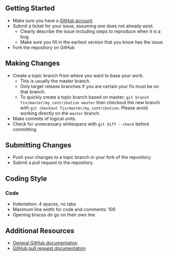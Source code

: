 ## Getting Started

* Make sure you have a [GitHub account](https://github.com/signup/free)
* Submit a ticket for your issue, assuming one does not already exist.
  * Clearly describe the issue including steps to reproduce when it is a bug.
  * Make sure you fill in the earliest version that you know has the issue.
* Fork the repository on GitHub

## Making Changes

* Create a topic branch from where you want to base your work.
  * This is usually the master branch.
  * Only target release branches if you are certain your fix must be on that
    branch.
  * To quickly create a topic branch based on master; `git branch
    fix/master/my_contribution master` then checkout the new branch with `git
    checkout fix/master/my_contribution`.  Please avoid working directly on the
    `master` branch.
* Make commits of logical units.
* Check for unnecessary whitespace with `git diff --check` before committing.

## Submitting Changes

* Push your changes to a topic branch in your fork of the repository.
* Submit a pull request to the repository.

## Coding Style

### Code
* Indentation: 4 spaces, no tabs
* Maximum line width for code and comments: 100
* Opening braces *do* go on their own line

## Additional Resources

* [General GitHub documentation](http://help.github.com/)
* [GitHub pull request documentation](http://help.github.com/send-pull-requests/)
